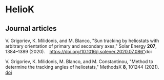 # HelioK

## Journal articles 
V. Grigoriev, K. Milidonis, and M. Blanco, "Sun tracking by heliostats with arbitrary orientation of primary and secondary axes," Solar Energy <b>207</b>, 1384–1389 (2020).&emsp;<https://doi.org/10.1016/j.solener.2020.07.086">doi</a>

V. Grigoriev, K. Milidonis, M. Blanco, and M. Constantinou, "Method to determine the tracking angles of heliostats," MethodsX <b>8</b>, 101244 (2021).&emsp;<a href="https://doi.org/10.1016/j.mex.2021.101244">doi</a>
